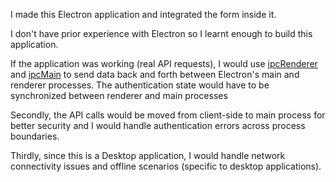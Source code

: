 I made this Electron application and integrated the form inside it.

I don't have prior experience with Electron so I learnt enough to build this application.

If the application was working (real API requests), I would use [ipcRenderer](https://electronjs.org/docs/api/ipc-main) and [ipcMain](https://electronjs.org/docs/api/ipc-renderer) to send data back and forth between Electron's main and renderer processes. The authentication state would have to be synchronized between renderer and main processes

Secondly, the API calls would be moved from client-side to main process for better security and I would handle authentication errors across process boundaries.

Thirdly, since this is a Desktop application, I would handle network connectivity issues and offline scenarios (specific to desktop applications).
